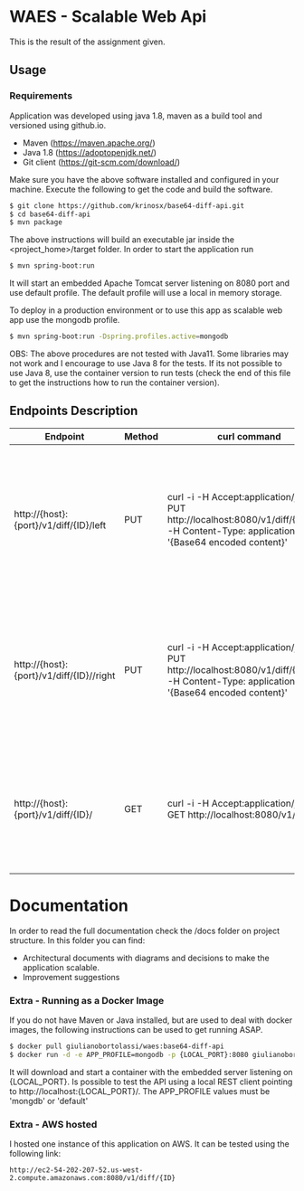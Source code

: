 # WAES - Scalable Web Api

This is the result of the assignment given.

## Usage

### Requirements

 Application was developed using java 1.8, maven as a build tool and versioned using github.io.
 - Maven (https://maven.apache.org/)
 - Java 1.8 (https://adoptopenjdk.net/)
 - Git client (https://git-scm.com/download/)

Make sure you have the above software installed and configured in your machine. Execute the following to get the code and build the software.

```sh
$ git clone https://github.com/krinosx/base64-diff-api.git
$ cd base64-diff-api
$ mvn package
```
The above instructions will build an executable jar inside the <project_home>/target folder. In order to start the application run
```sh
$ mvn spring-boot:run
```
It will start an embedded Apache Tomcat server listening on 8080 port and use default profile. The default profile will use a local in memory storage.

To deploy in a production environment or to use this app as scalable web app use the mongodb profile.
```sh
$ mvn spring-boot:run -Dspring.profiles.active=mongodb
```

OBS: The above procedures are not tested with Java11. Some libraries may not work and I encourage to use Java 8 for the tests. If its not possible to use Java 8, use the container version to run tests (check the end of this file to get the instructions how to run the container version).

## Endpoints Description

| Endpoint | Method | curl command | Description |
| ------ | ---- |------ |-----|
| http://{host}:{port}/v1/diff/{ID}/left | PUT | curl -i -H Accept:application/json -X PUT http://localhost:8080/v1/diff/{ID}/left -H Content-Type: application/json -d '{Base64 encoded content}' | Set the right side document to be compared for the given ID. If there is no comparision request with given ID it will create one. |
| http://{host}:{port}/v1/diff/{ID}//right | PUT | curl -i -H Accept:application/json -X PUT http://localhost:8080/v1/diff/{ID}/right -H Content-Type: application/json -d '{Base64 encoded content}' | Set the right side document to be compared for the given ID. If there is no comparision request with given ID it will create one. |
| http://{host}:{port}/v1/diff/{ID}/ | GET | curl -i -H Accept:application/json -X GET http://localhost:8080/v1/diff/{ID} | Get the comparision result for the Given ID. If there is no comparision with given ID an error will be reported |

# Documentation
In order to read the full documentation check the /docs folder on project structure. In this folder you can find:
* Architectural documents with diagrams and decisions to make the application scalable.
* Improvement suggestions


### Extra - Running as a Docker Image
If you do not have Maven or Java installed, but are used to deal with docker images, the following instructions can be used to get running ASAP.
```sh
$ docker pull giulianobortolassi/waes:base64-diff-api
$ docker run -d -e APP_PROFILE=mongodb -p {LOCAL_PORT}:8080 giulianobortolassi/waes:base64-diff-api
```
It will download and start a container with the embedded server listening on {LOCAL_PORT}. Is possible to test the API using a local REST client pointing to http://localhost:{LOCAL_PORT}/. The APP_PROFILE values must be 'mongdb' or 'default'

### Extra - AWS hosted

I hosted one instance of this application on AWS. It can be tested using the following link:

    http://ec2-54-202-207-52.us-west-2.compute.amazonaws.com:8080/v1/diff/{ID}
